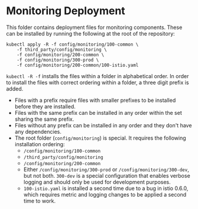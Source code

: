 # Monitoring Deployment
This folder contains deployment files for monitoring components.
These can be installed by running the following at the root of the repository:

```shell
kubectl apply -R -f config/monitoring/100-common \
    -f third_party/config/monitoring \
    -f config/monitoring/200-common \
    -f config/monitoring/300-prod \
    -f config/monitoring/200-common/100-istio.yaml
```

`kubectl -R -f` installs the files within a folder in alphabetical order.
In order to install the files with correct ordering within a folder,
a three digit prefix is added.
* Files with a prefix require files with smaller prefixes to be installed before they are installed.
* Files with the same prefix can be installed in any order within the set sharing the same prefix.
* Files without any prefix can be installed in any order and they don't have any dependencies.
* The root folder (`config/monitoring`) is special. It requires the following installation ordering:
    * `/config/monitoring/100-common`
    * `/third_party/config/monitoring`
    * `/config/monitoring/200-common`
    * Either `/config/monitoring/300-prod` or `/config/monitoring/300-dev`, but not both. `300-dev` is a
     special configuration that enables verbose logging and should only be used for development purposes.
    * `100-istio.yaml` is installed a second time due to a bug in istio 0.6.0, which requires metric 
     and logging changes to be applied a second time to work.